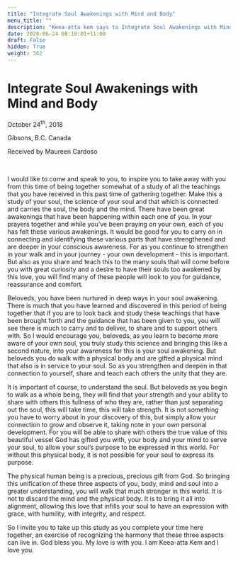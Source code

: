 ```yaml
---
title: "Integrate Soul Awakenings with Mind and Body"
menu_title: ""
description: "Keea-atta kem says to Integrate Soul Awakenings with Mind and Body"
date: 2020-06-24 08:10:01+11:00
draft: False
hidden: True
weight: 362
---
```

# Integrate Soul Awakenings with Mind and Body 

October 24<sup>th</sup>, 2018

Gibsons, B.C. Canada


Received by Maureen Cardoso

 

I would like to come and speak to you, to inspire you to take away with you from this time of being together somewhat of a study of all the teachings that you have received in this past time of gathering together. Make this a study of your soul, the science of your soul and that which is connected and carries the soul, the body and the mind. There have been great awakenings that have been happening within each one of you. In your prayers together and while you’ve been praying on your own, each of you has felt these various awakenings. It would be good for you to carry on in connecting and identifying these various parts that have strengthened and are deeper in your conscious awareness. For as you continue to strengthen in your walk and in your journey - your own development - this is important. But also as you share and teach this to the many souls that will come before you with great curiosity and a desire to have their souls too awakened by this love, you will find many of these people will look to you for guidance, reassurance and comfort. 

Beloveds, you have been nurtured in deep ways in your soul awakening. There is much that you have learned and discovered in this period of being together that if you are to look back and study these teachings that have been brought forth and the guidance that has been given to you, you will see there is much to carry and to deliver, to share and to support others with. So I would encourage you, beloveds, as you learn to become more aware of your own soul, you truly study this science and bringing this like a second nature, into your awareness for this is your soul awakening. But beloveds you do walk with a physical body and are gifted a physical mind that also is in service to your soul. So as you strengthen and deepen in that connection to yourself, share and teach each others the unity that they are. 

It is important of course, to understand the soul. But beloveds as you begin to walk as a whole being, they will find that your strength and your ability to share with others this fullness of who they are, rather than just separating out the soul, this will take time, this will take strength. It is not something you have to worry about in your discovery of this, but simply allow your connection to grow and observe it, taking note in your own personal development. For you will be able to share with others the true value of this beautiful vessel God has gifted you with, your body and your mind to serve your soul, to allow your soul’s purpose to be expressed in this world. For without this physical body, it is not possible for your soul to express its purpose.

The physical human being is a precious, precious gift from God. So bringing this unification of these three aspects of you, body, mind and soul into a greater understanding, you will walk that much stronger in this world. It is not to discard the mind and the physical body. It is to bring it all into alignment, allowing this love that infills your soul to have an expression with grace, with humility, with integrity, and respect. 

So I invite you to take up this study as you complete your time here together, an exercise of recognizing the harmony that these three aspects can live in. God bless you. My love is with you. I am Keea-atta Kem and I love you.
